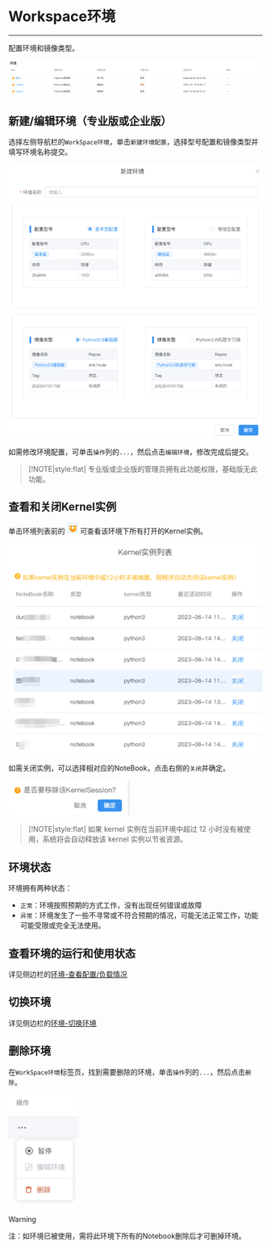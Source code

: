 # Workspace环境
---
配置环境和镜像类型。

![图 1](../images/new_enve.png)  


## 新建/编辑环境（专业版或企业版）

选择左侧导航栏的`WorkSpace环境`，单击`新建环境配置`，选择型号配置和镜像类型并填写环境名称提交。

![图 6](../images/5e22381e4243227086dd4e07fcedc9a26d97347ff47fed07184b3d772c579911.png)  

如需修改环境配置，可单击`操作`列的`...`，然后点击`编辑环境`，修改完成后提交。

> [!NOTE|style:flat]
> 专业版或企业版的管理员拥有此功能权限，基础版无此功能。

## 查看和关闭Kernel实例

<p>单击环境列表前的 <img src="../images/%E6%9F%A5%E7%9C%8Bicon.png"  style="display: inline-block;" /> 可查看该环境下所有打开的Kernel实例。</p>

<!-- ![图 2](../images/shutkernel.png)   -->
![图 5](../images/709813ee04c07146e06dff10a5c925846da06c15bb0f7ab4c50b4f5921a58a4e.png)  


如需关闭实例，可以选择相对应的NoteBook，点击右侧的`关闭`并确定。

![图 4](../images/5fae9bed501e447c71285c8dac41a7ae9b4fc82c8fcddd51970d1a945c53968d.png)  

> [!NOTE|style:flat]
> 如果 kernel 实例在当前环境中超过 12 小时没有被使用，系统将会自动释放该 kernel 实例以节省资源。

## 环境状态

环境拥有两种状态：

- `正常`：环境按照预期的方式工作，没有出现任何错误或故障
- `异常`：环境发生了一些不寻常或不符合预期的情况，可能无法正常工作，功能可能受限或完全无法使用。

<!-- ![图 7](../images/812ff8bb3c282a2e927da2acc91cf872238f982aceae7186550de227dff40f77.png)   -->


## 查看环境的运行和使用状态

详见侧边栏的<a href="./Sidebar.md/#sv" title="切换环境">环境-查看配置/负载情况</a> 

## 切换环境

详见侧边栏的<a href="./Sidebar.md/#sv" title="切换环境">环境-切换环境</a> 

## 删除环境

在`WorkSpace环境`标签页，找到需要删除的环境，单击`操作`列的`...`，然后点击`删除`。

![图 8](../images/f48523a219be4c55207a08d3129f8a76f550d4805a38ec832de4b177ba3b9098.png)  

> [!Warning]
> 注：如环境已被使用，需将此环境下所有的Notebook删除后才可删掉环境。

